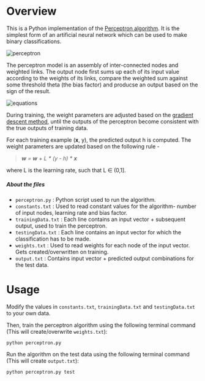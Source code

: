 # Overview
This is a Python implementation of the <a href="https://en.wikipedia.org/wiki/Perceptron#Learning_algorithm">Perceptron algorithm</a>. It is the simplest form of an artificial neural network which can be used to make binary classifications.

![perceptron](https://raw.githubusercontent.com/ckjoshi9/Perceptron/master/images/perceptron.png)

The perceptron model is an assembly of inter-connected nodes and weighted links. The output node first sums up each of its input value according to the weights of its links, compare the weighted sum against some threshold theta (the bias factor) and producse an output based on the sign of the result.

![equations](https://raw.githubusercontent.com/ckjoshi9/Perceptron/master/images/equations.png)

During training, the weight parameters are adjusted based on the <a href="https://en.wikipedia.org/wiki/Gradient_descent">gradient descent method</a>, until the outputs of the perceptron become consistent with the true outputs of training data.

For each training example (**x**, y), the predicted output h is computed. The weight parameters are updated based on the following rule - 

>_**w** = **w** + L * (y - h) * **x**_ 

where L is the learning rate, such that L ∈ (0,1].

##### About the files
* `perceptron.py` : Python script used to run the algorithm.
* `constants.txt` : Used to read constant values for the algorithm- number of input nodes, learning rate and bias factor.
* `trainingData.txt` : Each line contains an input vector + subsequent output, used to train the perceptron.
* `testingData.txt` : Each line contains an input vector for which the classification has to be made. 
* `weights.txt` : Used to read weights for each node of the input vector. Gets created/overwritten on training.
* `output.txt` : Contains input vector + predicted output combinations for the test data.

# Usage
Modify the values in `constants.txt`, `trainingData.txt` and `testingData.txt` to your own data.

Then, train the perceptron algorithm using the following terminal command (This will create/overwrite `weights.txt`):
```
python perceptron.py
```

Run the algorithm on the test data using the following terminal command (This will create `output.txt`):
```
python perceptron.py test
```
